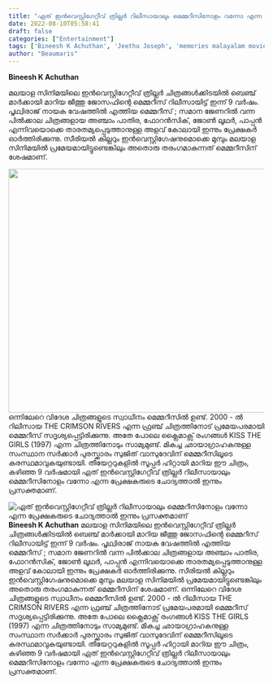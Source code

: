 ```yaml
---
title: "ഏത് ഇൻവെസ്റ്റിഗേറ്റീവ് ത്രില്ലർ റിലീസായാലും മെമ്മറീസിനോളം വന്നോ എന്ന പ്രേക്ഷകരുടെ ചോദ്യത്താൽ ഇന്നും പ്രസക്തമാണ്"
date: 2022-08-10T05:58:41
draft: false
categories: ["Entertainment"]
tags: ['Bineesh K Achuthan', 'Jeethu Joseph', 'memories malayalam movie', 'Prithviraj Sukumaran']
author: "Beaumaris"
---
```


<strong>Bineesh K Achuthan </strong>

മലയാള സിനിമയിലെ ഇൻവെസ്റ്റിഗേറ്റീവ് ത്രില്ലർ ചിത്രങ്ങൾക്കിടയിൽ ബെഞ്ച് മാർക്കായി മാറിയ ജീത്തു ജോസഫിന്റെ മെമ്മറീസ് റിലീസായിട്ട് ഇന്ന് 9 വർഷം. പൃഥ്വിരാജ് നായക വേഷത്തിൽ എത്തിയ മെമ്മറീസ് ; സമാന ജേണറിൽ വന്ന പിൽക്കാല ചിത്രങ്ങളായ അഞ്ചാം പാതിര, ഫോറൻസിക്, ജോൺ ലൂഥർ, പാപ്പൻ എന്നിവയൊക്കെ താരതമ്യപ്പെടുത്താനുള്ള അളവ് കോലായി ഇന്നും പ്രേക്ഷകർ ഓർത്തിരിക്കുന്നു. സീരിയൽ കില്ലറും ഇൻവെസ്റ്റിഗേഷനുമൊക്കെ മുമ്പും മലയാള സിനിമയിൽ പ്രമേയമായിട്ടുണ്ടെങ്കിലും അതൊരു തരംഗമാകുന്നത് മെമ്മറീസിന് ശേഷമാണ്.

<img class="size-full wp-image-346085 aligncenter" src="https://cdn.boolokam.com/articles/2022/08/wfw333.jpg" alt="" width="720" height="479" />ഒന്നിലേറെ വിദേശ ചിത്രങ്ങളുടെ സ്വാധീനം മെമ്മറീസിൽ ഉണ്ട്. 2000 - ൽ റിലീസായ THE CRIMSON RIVERS എന്ന ഫ്രഞ്ച് ചിത്രത്തിനോട് പ്രമേയപരമായി മെമ്മറീസ് സദൃശ്യപ്പെട്ടിരിക്കുന്നു. അതേ പോലെ ക്ലൈമാക്സ് രംഗങ്ങൾ KISS THE GIRLS (1997) എന്ന ചിത്രത്തിനോടും സാമ്യമുണ്ട്. മികച്ച ഛായാഗ്രാഹകനുള്ള സംസ്ഥാന സർക്കാർ പുരസ്ക്കാരം സുജിത് വാസുദേവിന് മെമ്മറീസിലൂടെ കരസ്ഥമാവുകയുണ്ടായി. തീയേറ്ററുകളിൽ സൂപ്പർ ഹിറ്റായി മാറിയ ഈ ചിത്രം, കഴിഞ്ഞ 9 വർഷമായി ഏത് ഇൻവെസ്റ്റിഗേറ്റീവ് ത്രില്ലർ റിലീസായാലും മെമ്മറീസിനോളം വന്നോ എന്ന പ്രേക്ഷകരുടെ ചോദ്യത്താൽ ഇന്നും പ്രസക്തമാണ്.


![ഏത് ഇൻവെസ്റ്റിഗേറ്റീവ് ത്രില്ലർ റിലീസായാലും മെമ്മറീസിനോളം വന്നോ എന്ന പ്രേക്ഷകരുടെ ചോദ്യത്താൽ ഇന്നും പ്രസക്തമാണ്](https://cdn.boolokam.com/articles/2022/08/wfw333.jpg)**Bineesh K Achuthan** മലയാള സിനിമയിലെ ഇൻവെസ്റ്റിഗേറ്റീവ് ത്രില്ലർ ചിത്രങ്ങൾക്കിടയിൽ ബെഞ്ച് മാർക്കായി മാറിയ ജീത്തു ജോസഫിന്റെ മെമ്മറീസ് റിലീസായിട്ട് ഇന്ന് 9 വർഷം. പൃഥ്വിരാജ് നായക വേഷത്തിൽ എത്തിയ മെമ്മറീസ് ; സമാന ജേണറിൽ വന്ന പിൽക്കാല ചിത്രങ്ങളായ അഞ്ചാം പാതിര, ഫോറൻസിക്, ജോൺ ലൂഥർ, പാപ്പൻ എന്നിവയൊക്കെ താരതമ്യപ്പെടുത്താനുള്ള അളവ് കോലായി ഇന്നും പ്രേക്ഷകർ ഓർത്തിരിക്കുന്നു. സീരിയൽ കില്ലറും ഇൻവെസ്റ്റിഗേഷനുമൊക്കെ മുമ്പും മലയാള സിനിമയിൽ പ്രമേയമായിട്ടുണ്ടെങ്കിലും അതൊരു തരംഗമാകുന്നത് മെമ്മറീസിന് ശേഷമാണ്. ഒന്നിലേറെ വിദേശ ചിത്രങ്ങളുടെ സ്വാധീനം മെമ്മറീസിൽ ഉണ്ട്. 2000 - ൽ റിലീസായ THE CRIMSON RIVERS എന്ന ഫ്രഞ്ച് ചിത്രത്തിനോട് പ്രമേയപരമായി മെമ്മറീസ് സദൃശ്യപ്പെട്ടിരിക്കുന്നു. അതേ പോലെ ക്ലൈമാക്സ് രംഗങ്ങൾ KISS THE GIRLS (1997) എന്ന ചിത്രത്തിനോടും സാമ്യമുണ്ട്. മികച്ച ഛായാഗ്രാഹകനുള്ള സംസ്ഥാന സർക്കാർ പുരസ്ക്കാരം സുജിത് വാസുദേവിന് മെമ്മറീസിലൂടെ കരസ്ഥമാവുകയുണ്ടായി. തീയേറ്ററുകളിൽ സൂപ്പർ ഹിറ്റായി മാറിയ ഈ ചിത്രം, കഴിഞ്ഞ 9 വർഷമായി ഏത് ഇൻവെസ്റ്റിഗേറ്റീവ് ത്രില്ലർ റിലീസായാലും മെമ്മറീസിനോളം വന്നോ എന്ന പ്രേക്ഷകരുടെ ചോദ്യത്താൽ ഇന്നും പ്രസക്തമാണ്.
